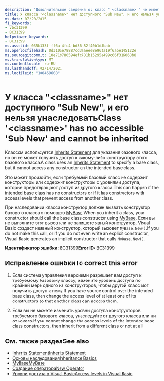 ```yaml
---
description: 'Дополнительные сведения о: класс " <classname> " не имеет доступного "подзапроса" и не может быть унаследован'
title: У класса "<classname>" нет доступного "Sub New", и его нельзя унаследовать
ms.date: 07/20/2015
f1_keywords:
- vbc31399
- BC31399
helpviewer_keywords:
- BC31399
ms.assetid: 035b333f-ff6a-4fc4-bd36-82f40b1d8bab
ms.openlocfilehash: 0d310ae78887cd3aaeee8e962a19f6abe145122e
ms.sourcegitcommit: 10e719780594efc781b15295e499c66f316068b8
ms.translationtype: MT
ms.contentlocale: ru-RU
ms.lasthandoff: 02/14/2021
ms.locfileid: "100469608"
---
```

# <a name="class-classname-has-no-accessible-sub-new-and-cannot-be-inherited"></a><span data-ttu-id="d5e24-103">У класса "\<classname>" нет доступного "Sub New", и его нельзя унаследовать</span><span class="sxs-lookup"><span data-stu-id="d5e24-103">Class '\<classname>' has no accessible 'Sub New' and cannot be inherited</span></span>

<span data-ttu-id="d5e24-104">Классом используется [Inherits Statement](../language-reference/statements/inherits-statement.md) для указания базового класса, но он не может получить доступ к какому-либо конструктору этого базового класса.</span><span class="sxs-lookup"><span data-stu-id="d5e24-104">A class uses an [Inherits Statement](../language-reference/statements/inherits-statement.md) to specify a base class, but it cannot access any constructor on the intended base class.</span></span>  
  
 <span data-ttu-id="d5e24-105">Это может произойти, если требуемый базовый класс не содержит конструкторы или содержит конструкторы с уровнями доступа, которые предотвращают доступ из другого класса.</span><span class="sxs-lookup"><span data-stu-id="d5e24-105">This can happen if the intended base class has no constructors or if it has constructors with access levels that prevent access from another class.</span></span>  
  
 <span data-ttu-id="d5e24-106">При наследовании класса конструктор должен вызвать конструктор базового класса с помощью [MyBase](../programming-guide/program-structure/me-my-mybase-and-myclass.md#mybase).</span><span class="sxs-lookup"><span data-stu-id="d5e24-106">When you inherit a class, your constructor should call the base class constructor using [MyBase](../programming-guide/program-structure/me-my-mybase-and-myclass.md#mybase).</span></span> <span data-ttu-id="d5e24-107">Если вы не выполните этот вызов или не запишете явный конструктор, Visual Basic создаст неявный конструктор, который вызовет `MyBase.New()`.</span><span class="sxs-lookup"><span data-stu-id="d5e24-107">If you do not make this call, or if you do not even write an explicit constructor, Visual Basic generates an implicit constructor that calls `MyBase.New()`.</span></span>  
  
 <span data-ttu-id="d5e24-108">**Идентификатор ошибки:** BC31399</span><span class="sxs-lookup"><span data-stu-id="d5e24-108">**Error ID:** BC31399</span></span>  
  
## <a name="to-correct-this-error"></a><span data-ttu-id="d5e24-109">Исправление ошибки</span><span class="sxs-lookup"><span data-stu-id="d5e24-109">To correct this error</span></span>  
  
1. <span data-ttu-id="d5e24-110">Если система управления версиями разрешает вам доступ к требуемому базовому классу, измените уровень доступа по крайней мере одного из конструкторов, чтобы другой класс мог получить доступ к нему.</span><span class="sxs-lookup"><span data-stu-id="d5e24-110">If you have source control over the intended base class, then change the access level of at least one of its constructors so that another class can access them.</span></span>  
  
2. <span data-ttu-id="d5e24-111">Если вы не можете изменить уровни доступа конструкторов требуемого базового класса, унаследуйте от другого класса или ни от какого.</span><span class="sxs-lookup"><span data-stu-id="d5e24-111">If you cannot change the access levels of the intended base class constructors, then inherit from a different class or not at all.</span></span>  
  
## <a name="see-also"></a><span data-ttu-id="d5e24-112">См. также раздел</span><span class="sxs-lookup"><span data-stu-id="d5e24-112">See also</span></span>

- [<span data-ttu-id="d5e24-113">Inherits Statement</span><span class="sxs-lookup"><span data-stu-id="d5e24-113">Inherits Statement</span></span>](../language-reference/statements/inherits-statement.md)
- [<span data-ttu-id="d5e24-114">Основы наследования</span><span class="sxs-lookup"><span data-stu-id="d5e24-114">Inheritance Basics</span></span>](../programming-guide/language-features/objects-and-classes/inheritance-basics.md)
- [<span data-ttu-id="d5e24-115">MyBase</span><span class="sxs-lookup"><span data-stu-id="d5e24-115">MyBase</span></span>](../programming-guide/program-structure/me-my-mybase-and-myclass.md#mybase)
- [<span data-ttu-id="d5e24-116">Создание оператора</span><span class="sxs-lookup"><span data-stu-id="d5e24-116">New Operator</span></span>](../language-reference/operators/new-operator.md)
- [<span data-ttu-id="d5e24-117">Уровни доступа в Visual Basic</span><span class="sxs-lookup"><span data-stu-id="d5e24-117">Access levels in Visual Basic</span></span>](../programming-guide/language-features/declared-elements/access-levels.md)
